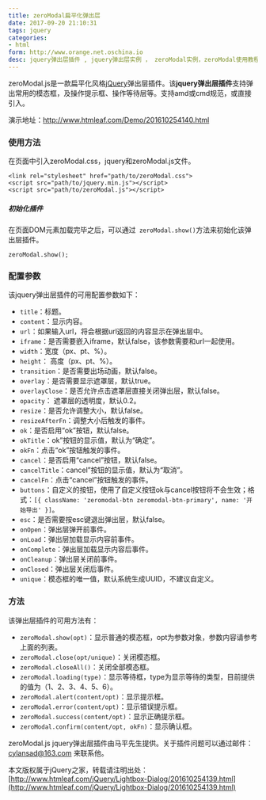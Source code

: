 ```yaml
---
title: zeroModal扁平化弹出层
date: 2017-09-20 21:10:31
tags: jquery
categories:
- html
form: http://www.orange.net.oschina.io
desc: jquery弹出层插件 , jquery弹出层实例 ， zeroModal实例，zeroModal使用教程
---
```


zeroModal.js是一款扁平化风格[jQuery](http://www.htmleaf.com/jQuery/)弹出层插件。该**jquery弹出层插件**支持弹出常用的模态框，及操作提示框、操作等待层等。支持amd或cmd规范，或直接引入。

演示地址：http://www.htmleaf.com/Demo/201610254140.html

### 使用方法

在页面中引入zeroModal.css，jquery和zeroModal.js文件。

```
<link rel="stylesheet" href="path/to/zeroModal.css">
<script src="path/to/jquery.min.js"></script>
<script src="path/to/zeroModal.js"></script>  
```

##### 初始化插件

在页面DOM元素加载完毕之后，可以通过` zeroModal.show()`方法来初始化该弹出层插件。

```
zeroModal.show();  
```

### 配置参数<!--more-->

该jquery弹出层插件的可用配置参数如下：

- `title`：标题。
- `content`：显示内容。
- `url`：如果输入url，将会根据url返回的内容显示在弹出层中。
- `iframe`：是否需要嵌入iframe，默认false，该参数需要和url一起使用。
- `width`：宽度（px、pt、%）。
- `height`： 高度（px、pt、%）。
- `transition`：是否需要出场动画，默认false。
- `overlay`：是否需要显示遮罩层，默认true。
- `overlayClose`：是否允许点击遮罩层直接关闭弹出层，默认false。
- `opacity`： 遮罩层的透明度，默认0.2。
- `resize`：是否允许调整大小，默认false。
- `resizeAfterFn`：调整大小后触发的事件。
- `ok`：是否启用“ok”按钮，默认false。
- `okTitle`：ok”按钮的显示值，默认为“确定”。
- `okFn`：点击“ok”按钮触发的事件。
- `cancel`：是否启用“cancel”按钮，默认false。
- `cancelTitle`：cancel”按钮的显示值，默认为“取消”。
- `cancelFn`：点击“cancel”按钮触发的事件。
- `buttons`：自定义的按钮，使用了自定义按钮ok与cancel按钮将不会生效；格式：`[{ className: 'zeromodal-btn zeromodal-btn-primary', name: '开始导出' }]`。
- `esc`：是否需要按esc键退出弹出层，默认false。
- `onOpen`：弹出层弹开前事件。
- `onLoad`：弹出层加载显示内容前事件。
- `onComplete`：弹出层加载显示内容后事件。
- `onCleanup`：弹出层关闭前事件。
- `onClosed`：弹出层关闭后事件。
- `unique`：模态框的唯一值，默认系统生成UUID，不建议自定义。

### 方法

该弹出层插件的可用方法有：

- `zeroModal.show(opt)`：显示普通的模态框，opt为参数对象，参数内容请参考上面的列表。
- `zeroModal.close(opt/unique)`：关闭模态框。
- `zeroModal.closeAll()`：关闭全部模态框。
- `zeroModal.loading(type)`：显示等待框，type为显示等待的类型，目前提供的值为（1、2、3、4、5、6）。
- `zeroModal.alert(content/opt)`：显示提示框。
- `zeroModal.error(content/opt)`：显示错误提示框。
- `zeroModal.success(content/opt)`：显示正确提示框。
- `zeroModal.confirm(content/opt, okFn)`：显示确认框。

zeroModal.js jquery弹出层插件由马平先生提供。关于插件问题可以通过邮件：[cylansad@163.com](mailto:cylansad@163.com) 来联系他。

本文版权属于jQuery之家，转载请注明出处：[http://www.htmleaf.com/jQuery/Lightbox-Dialog/201610254139.html](http://www.htmleaf.com/jQuery/Lightbox-Dialog/201610254139.html)